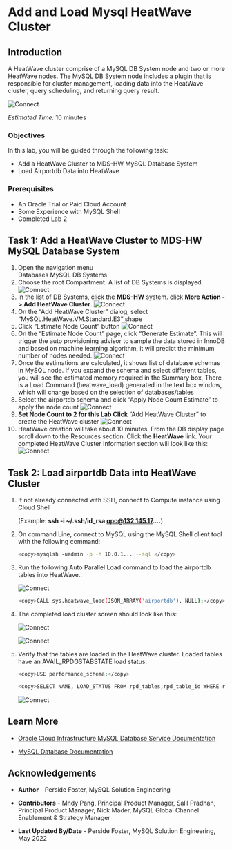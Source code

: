 # Add and Load Mysql HeatWave Cluster 

## Introduction

A HeatWave cluster comprise of a MySQL DB System node and two or more HeatWave nodes. The MySQL DB System node includes a plugin that is responsible for cluster management, loading data into the HeatWave cluster, query scheduling, and returning query result.

![Connect](./images/heatwave-lab-setup.png "heatwave lab setup ")

_Estimated Time:_ 10 minutes


### Objectives

In this lab, you will be guided through the following task:

- Add a HeatWave Cluster to MDS-HW MySQL Database System
- Load Airportdb Data into HeatWave

### Prerequisites

- An Oracle Trial or Paid Cloud Account
- Some Experience with MySQL Shell
- Completed Lab 2

## Task 1: Add a HeatWave Cluster to MDS-HW MySQL Database System

1. Open the navigation menu  
    Databases
    MySQL
    DB Systems
2. Choose the root Compartment. A list of DB Systems is displayed.
    ![Connect](./images/mysql-add-heatwave.png "mysql add heatwave ")
3. In the list of DB Systems, click the **MDS-HW** system. click **More Action ->  Add HeatWave Cluster**.
    ![Connect](./images/mysql-add-heat-vcn.png "mysql add heat vcn ")
4. On the “Add HeatWave Cluster” dialog, select “MySQL.HeatWave.VM.Standard.E3” shape
5. Click “Estimate Node Count” button
    ![Connect](./images/mysql-add-heat-estimate.png "mysql add heat estimate ")
6. On the “Estimate Node Count” page, click “Generate Estimate”. This will trigger the auto
provisioning advisor to sample the data stored in InnoDB and based on machine learning
algorithm, it will predict the minimum number of nodes needed.
    ![Connect](./images/mysql-heat-cluster-estimate.png "mysql heat cluster estimate ")
7. Once the estimations are calculated, it shows list of database schemas in MySQL node. If you expand the schema and select different tables, you will see the estimated memory required in the Summary box, There is a Load Command (heatwave_load) generated in the text box window, which will change based on the selection of databases/tables
8. Select the airportdb schema and click “Apply Node Count Estimate” to apply the node count
    ![Connect](./images/mysql-heat-apply-estimate.png "mysql heat apply estimate ")
9. **Set Node Count to 2 for this Lab Click** “Add HeatWave Cluster” to create the HeatWave cluster
    ![Connect](./images/mysql-apply-heat-cluster.png "mysql apply heat cluster ")
10. HeatWave creation will take about 10 minutes. From the DB display page scroll down to the Resources section. Click the **HeatWave** link. Your completed HeatWave Cluster Information section will look like this:
    ![Connect](./images/mysql-heat-cluster-complete.png "mysql heat cluster complete ")

## Task 2: Load airportdb Data into HeatWave Cluster

1. If not already connected with SSH, connect to Compute instance using Cloud Shell

    (Example: **ssh -i ~/.ssh/id_rsa opc@132.145.17....**)

2. On command Line, connect to MySQL using the MySQL Shell client tool with the following command:

    ```bash
    <copy>mysqlsh -uadmin -p -h 10.0.1... --sql </copy>
    ```

3. Run the following Auto Parallel Load command to load the airportdb tables into HeatWave..

    ![Connect](./images/cloud-shell-connect.png " cloud shell connect")

    ```bash
    <copy>CALL sys.heatwave_load(JSON_ARRAY('airportdb'), NULL);</copy>
    ```

4. The completed load cluster screen should look like this:

    ![Connect](./images/load-cluster-begin.png "load cluster begin")

    ![Connect](./images/load-cluster-end.png "load cluster end")

5.	Verify that the tables are loaded in the HeatWave cluster. Loaded tables have an AVAIL_RPDGSTABSTATE load status.

    ```bash
    <copy>USE performance_schema;</copy>
    ```

    ```bash
    <copy>SELECT NAME, LOAD_STATUS FROM rpd_tables,rpd_table_id WHERE rpd_tables.ID = rpd_table_id.ID;</copy>
    ```

    ![Connect](./images/heatwave-loaded-data.png "heatwave loaded data")

## Learn More

- [Oracle Cloud Infrastructure MySQL Database Service Documentation ](https://docs.cloud.oracle.com/en-us/iaas/MySQL-database)

- [MySQL Database Documentation](https://www.MySQL.com)

## Acknowledgements

- **Author** - Perside Foster, MySQL Solution Engineering

- **Contributors** - Mndy Pang, Principal Product Manager, Salil Pradhan, Principal Product Manager, Nick Mader, MySQL Global Channel Enablement & Strategy Manager
- **Last Updated By/Date** - Perside Foster, MySQL Solution Engineering, May 2022

